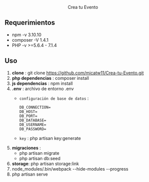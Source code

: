 <p align="center">Crea tu Evento</p>

## Requerimientos

- npm -v 3.10.10
- composer -V 1.4.1
- PHP -v >=5.6.4 - 7.1.4



## Uso
1. **clone** : git clone https://github.com/micatw11/Crea-tu-Evento.git
2. **php dependencias** : composer install
3. **js dependencias** : npm install
4. **.env** : archivo de entorno .env
    - `configuración de base de datos` :
        ```
        DB_CONNECTION=
        DB_HOST=
        DB_PORT=
        DB_DATABASE=
        DB_USERNAME=
        DB_PASSWORD=
        ```

    -  `key` : php artisan key:generate
5. **migraciones** : 
    - php artisan migrate
    - php artisan db:seed
6. **storage**: php artisan storage:link
7. node_modules/.bin/webpack --hide-modules --progress 
8. php artisan serve

